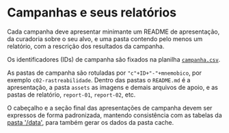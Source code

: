 # Campanhas e seus relatórios

Cada campanha deve apresentar minimante um README de apresentação, da curadoria sobre o seu alvo, 
e uma pasta contendo pelo menos um relatório, com a rescrição dos resultados da campanha.

Os identificadores (IDs) de campanha são fixados na planilha [`campanha.csv`](../data/campanha.csv).

As pastas de campanha são rotuladas por `"c"+ID+"-"+mnemobico`, por exemplo `c02-rastreabilidade`. 
Dentro das pastas o `README.md` é a apresentação, a pasta `assets` as imagens e demais arquivos de apoio,
e as pastas de relatório, `report-01`, `report-02`, etc.

O cabeçalho e a seção final das apresentações de campanha devem ser expressos de forma padronizada,
mantendo consistência com as tabelas da [pasta '/data'](../data), para também gerar os dados da pasta cache.


